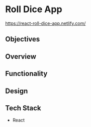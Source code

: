 # Roll Dice App

https://react-roll-dice-app.netlify.com/

## Objectives

## Overview

## Functionality

## Design

## Tech Stack
- React

